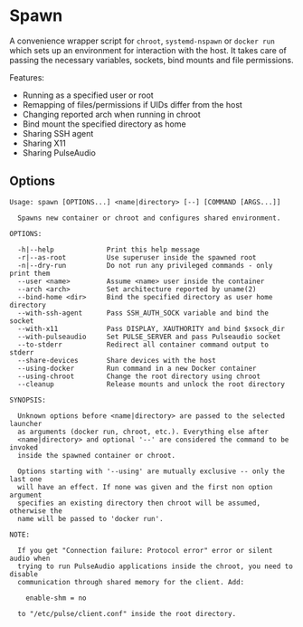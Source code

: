 # Spawn

A convenience wrapper script for `chroot`, `systemd-nspawn` or `docker run`
which sets up an environment for interaction with the host. It takes care of
passing the necessary variables, sockets, bind mounts and file permissions.

Features:

  * Running as a specified user or root
  * Remapping of files/permissions if UIDs differ from the host
  * Changing reported arch when running in chroot
  * Bind mount the specified directory as home
  * Sharing SSH agent
  * Sharing X11
  * Sharing PulseAudio

## Options

```
Usage: spawn [OPTIONS...] <name|directory> [--] [COMMAND [ARGS...]]

  Spawns new container or chroot and configures shared environment.

OPTIONS:

  -h|--help             Print this help message
  -r|--as-root          Use superuser inside the spawned root
  -n|--dry-run          Do not run any privileged commands - only print them
  --user <name>         Assume <name> user inside the container
  --arch <arch>         Set architecture reported by uname(2)
  --bind-home <dir>     Bind the specified directory as user home directory
  --with-ssh-agent      Pass SSH_AUTH_SOCK variable and bind the socket
  --with-x11            Pass DISPLAY, XAUTHORITY and bind $xsock_dir
  --with-pulseaudio     Set PULSE_SERVER and pass Pulseaudio socket
  --to-stderr           Redirect all container command output to stderr
  --share-devices       Share devices with the host
  --using-docker        Run command in a new Docker container
  --using-chroot        Change the root directory using chroot
  --cleanup             Release mounts and unlock the root directory

SYNOPSIS:

  Unknown options before <name|directory> are passed to the selected launcher
  as arguments (docker run, chroot, etc.). Everything else after
  <name|directory> and optional '--' are considered the command to be invoked
  inside the spawned container or chroot.

  Options starting with '--using' are mutually exclusive -- only the last one
  will have an effect. If none was given and the first non option argument
  specifies an existing directory then chroot will be assumed, otherwise the
  name will be passed to 'docker run'.

NOTE:

  If you get "Connection failure: Protocol error" error or silent audio when
  trying to run PulseAudio applications inside the chroot, you need to disable
  communication through shared memory for the client. Add:

    enable-shm = no

  to "/etc/pulse/client.conf" inside the root directory.
```
